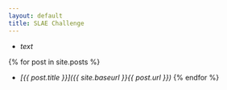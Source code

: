 ```yaml
---
layout: default
title: SLAE Challenge
---
```


- *text*

{% for post in site.posts %}
- *[{{ post.title }}]({{ site.baseurl }}{{ post.url }})*
{% endfor %}
